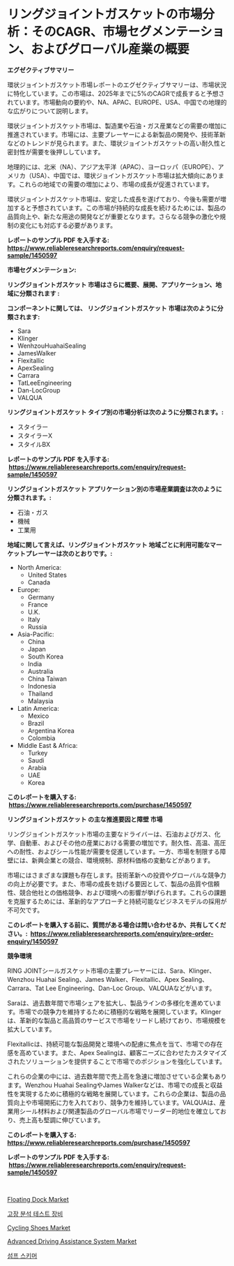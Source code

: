 <p><h1>リングジョイントガスケットの市場分析：そのCAGR、市場セグメンテーション、およびグローバル産業の概要</h1></p><p><strong>エグゼクティブサマリー</strong></p>
<p><p>環状ジョイントガスケット市場レポートのエグゼクティブサマリーは、市場状況に特化しています。この市場は、2025年までに5%のCAGRで成長すると予想されています。市場動向の要約や、NA、APAC、EUROPE、USA、中国での地理的な広がりについて説明します。</p><p>環状ジョイントガスケット市場は、製造業や石油・ガス産業などの需要の増加に推進されています。市場には、主要プレーヤーによる新製品の開発や、技術革新などのトレンドが見られます。また、環状ジョイントガスケットの高い耐久性と密封性が需要を後押ししています。</p><p>地理的には、北米（NA）、アジア太平洋（APAC）、ヨーロッパ（EUROPE）、アメリカ（USA）、中国では、環状ジョイントガスケット市場は拡大傾向にあります。これらの地域での需要の増加により、市場の成長が促進されています。</p><p>環状ジョイントガスケット市場は、安定した成長を遂げており、今後も需要が増加すると予想されています。この市場が持続的な成長を続けるためには、製品の品質向上や、新たな用途の開発などが重要となります。さらなる競争の激化や規制の変化にも対応する必要があります。</p></p>
<p><strong>レポートのサンプル PDF を入手する: <a href="https://www.reliableresearchreports.com/enquiry/request-sample/1450597">https://www.reliableresearchreports.com/enquiry/request-sample/1450597</a></strong></p>
<p><strong>市場セグメンテーション:</strong></p>
<p><strong> リングジョイントガスケット 市場はさらに概要、展開、アプリケーション、地域に分類されます :</strong></p>
<p><strong>コンポーネントに関しては、 リングジョイントガスケット 市場は次のように分類されます: &nbsp;</strong></p>
<p><ul><li>Sara</li><li>Klinger</li><li>WenhzouHuahaiSealing</li><li>JamesWalker</li><li>Flexitallic</li><li>ApexSealing</li><li>Carrara</li><li>TatLeeEngineering</li><li>Dan-LocGroup</li><li>VALQUA</li></ul></p>
<p><strong> リングジョイントガスケット タイプ別の市場分析は次のように分類されます。:</strong></p>
<p><ul><li>スタイラー</li><li>スタイラーX</li><li>スタイルBX</li></ul></p>
<p><strong>レポートのサンプル PDF を入手する: &nbsp;<a href="https://www.reliableresearchreports.com/enquiry/request-sample/1450597">https://www.reliableresearchreports.com/enquiry/request-sample/1450597</a></strong></p>
<p><strong> リングジョイントガスケット アプリケーション別の市場産業調査は次のように分類されます。:</strong></p>
<p><ul><li>石油・ガス</li><li>機械</li><li>工業用</li></ul></p>
<p><strong>地域に関して言えば、リングジョイントガスケット 地域ごとに利用可能なマーケットプレーヤーは次のとおりです。:</strong></p>
<p><ul>
    <li>
        North America:
        <ul>
            <li>United States</li>
            <li>Canada</li>
        </ul>
    </li>
    <li>
        Europe:
        <ul>
            <li>Germany</li>
            <li>France</li>
            <li>U.K.</li>
            <li>Italy</li>
            <li>Russia</li>
        </ul>
    </li>
    <li>
        Asia-Pacific:
        <ul>
            <li>China</li>
            <li>Japan</li>
            <li>South Korea</li>
            <li>India</li>
            <li>Australia</li>
            <li>China Taiwan</li>
            <li>Indonesia</li>
            <li>Thailand</li>
            <li>Malaysia</li>
        </ul>
    </li>
    <li>
        Latin America:
        <ul>
            <li>Mexico</li>
            <li>Brazil</li>
            <li>Argentina Korea</li>
            <li>Colombia</li>
        </ul>
    </li>
    <li>
        Middle East & Africa:
        <ul>
            <li>Turkey</li>
            <li>Saudi</li>
            <li>Arabia</li>
            <li>UAE</li>
            <li>Korea</li>
        </ul>
    </li>
    </ul></p>
<p><strong>このレポートを購入する: &nbsp;<a href="https://www.reliableresearchreports.com/purchase/1450597">https://www.reliableresearchreports.com/purchase/1450597</a></strong></p>
<p><strong>リングジョイントガスケット の主な推進要因と障壁 市場</strong></p>
<p><p>リングジョイントガスケット市場の主要なドライバーは、石油およびガス、化学、自動車、およびその他の産業における需要の増加です。耐久性、高温、高圧への耐性、およびシール性能が需要を促進しています。一方、市場を制限する障壁には、新興企業との競合、環境規制、原材料価格の変動などがあります。 </p><p>市場にはさまざまな課題も存在します。技術革新への投資やグローバルな競争力の向上が必要です。また、市場の成長を妨げる要因として、製品の品質や信頼性、競合他社との価格競争、および環境への影響が挙げられます。これらの課題を克服するためには、革新的なアプローチと持続可能なビジネスモデルの採用が不可欠です。</p></p>
<p><strong>このレポートを購入する前に、質問がある場合は問い合わせるか、共有してください。:&nbsp; <a href="https://www.reliableresearchreports.com/enquiry/pre-order-enquiry/1450597">https://www.reliableresearchreports.com/enquiry/pre-order-enquiry/1450597</a></strong></p>
<p><strong>競争環境</strong></p>
<p><p>RING JOINTシールガスケット市場の主要プレーヤーには、Sara、Klinger、Wenzhou Huahai Sealing、James Walker、Flexitallic、Apex Sealing、Carrara、Tat Lee Engineering、Dan-Loc Group、VALQUAなどがいます。</p><p>Saraは、過去数年間で市場シェアを拡大し、製品ラインの多様化を進めています。市場での競争力を維持するために積極的な戦略を展開しています。Klingerは、革新的な製品と高品質のサービスで市場をリードし続けており、市場規模を拡大しています。</p><p>Flexitallicは、持続可能な製品開発と環境への配慮に焦点を当て、市場での存在感を高めています。また、Apex Sealingは、顧客ニーズに合わせたカスタマイズされたソリューションを提供することで市場でのポジションを強化しています。</p><p>これらの企業の中には、過去数年間で売上高を急速に増加させている企業もあります。Wenzhou Huahai SealingやJames Walkerなどは、市場での成長と収益性を実現するために積極的な戦略を展開しています。これらの企業は、製品の品質向上や市場開拓に力を入れており、競争力を維持しています。VALQUAは、産業用シール材料および関連製品のグローバル市場でリーダー的地位を確立しており、売上高も堅調に伸びています。</p></p>
<p><strong>このレポートを購入する: &nbsp; <a href="https://www.reliableresearchreports.com/purchase/1450597">https://www.reliableresearchreports.com/purchase/1450597</a></strong></p>
<p><strong>レポートのサンプル PDF を入手する: &nbsp;<a href="https://www.reliableresearchreports.com/enquiry/request-sample/1450597">https://www.reliableresearchreports.com/enquiry/request-sample/1450597</a></strong><strong></strong></p>
<p>&nbsp;</p>
<p><p><a href="https://view.publitas.com/reportprime-1/floating-dock-market-research-report-the-key-to-successful-business-strategy-forecasted-for-period-from-2024-2031/">Floating Dock Market</a></p><p><a href="https://github.com/lzrvbyqzftro57/Market-Research-Report-List-1/blob/main/34191563389.md">고장 분석 테스트 장비</a></p><p><a href="https://github.com/RoccoManning/Market-Research-Report-List-4/blob/main/cycling-shoes-market.md">Cycling Shoes Market</a></p><p><a href="https://sudsy-motorcycle-bbc.notion.site/Advanced-Driving-Assistance-System-Market-A-Comprehensive-Report-of-its-Market-Share-Growth-Trend-e257c55e2829490dac3ff77dd578202e">Advanced Driving Assistance System Market</a></p><p><a href="https://medium.com/@boydsmitham726/%ED%8D%BC%ED%94%84-%EC%8A%A4%ED%82%B4%EB%A8%B8-%EC%8B%9C%EC%9E%A5-%EA%B7%9C%EB%AA%A8-%EC%8B%9C%EC%9E%A5-%EC%A0%84%EB%A7%9D-%EB%B0%8F-%EC%8B%9C%EC%9E%A5-%EC%98%88%EC%B8%A1-2024%EB%85%84%EB%B6%80%ED%84%B0-2031%EB%85%84-8927534ce7eb">섬프 스키머</a></p></p>